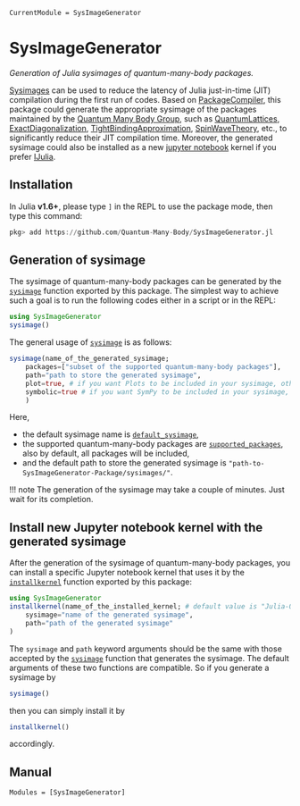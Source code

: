 ```@meta
CurrentModule = SysImageGenerator
```

# SysImageGenerator

*Generation of Julia sysimages of quantum-many-body packages.*

[Sysimages](https://julialang.github.io/PackageCompiler.jl/dev/sysimages.html) can be used to reduce the latency of Julia just-in-time (JIT) compilation during the first run of codes. Based on [PackageCompiler](https://github.com/JuliaLang/PackageCompiler.jl), this package could generate the appropriate sysimage of the packages maintained by the [Quantum Many Body Group](https://github.com/Quantum-Many-Body), such as [QuantumLattices](https://github.com/Quantum-Many-Body/QuantumLattices.jl), [ExactDiagonalization](https://github.com/Quantum-Many-Body/ExactDiagonalization.jl), [TightBindingApproximation](https://github.com/Quantum-Many-Body/TightBindingApproximation.jl), [SpinWaveTheory](https://github.com/Quantum-Many-Body/SpinWaveTheory.jl), etc., to significantly reduce their JIT compilation time. Moreover, the generated sysimage could also be installed as a new [jupyter notebook](https://jupyter.org/) kernel if you prefer [IJulia](https://github.com/JuliaLang/IJulia.jl).

## Installation

In Julia **v1.6+**, please type `]` in the REPL to use the package mode, then type this command:

```julia
pkg> add https://github.com/Quantum-Many-Body/SysImageGenerator.jl
```

## Generation of sysimage

The sysimage of quantum-many-body packages can be generated by the [`sysimage`](@ref) function exported by this package. The simplest way to achieve such a goal is to run the following codes either in a script or in the REPL:
```julia
using SysImageGenerator
sysimage()
```
The general usage of [`sysimage`](@ref) is as follows:
```julia
sysimage(name_of_the_generated_sysimage;
    packages=["subset of the supported quantum-many-body packages"],
    path="path to store the generated sysimage",
    plot=true, # if you want Plots to be included in your sysimage, otherwise false
    symbolic=true # if you want SymPy to be included in your sysimage, otherwise false
    )
```
Here,
* the default sysimage name is [`default_sysimage`](@ref),
* the supported quantum-many-body packages are [`supported_packages`](@ref), also by default, all packages will be included,
* and the default path to store the generated sysimage is `"path-to-SysImageGenerator-Package/sysimages/"`.

!!! note
    The generation of the sysimage may take a couple of minutes. Just wait for its completion.

## Install new Jupyter notebook kernel with the generated sysimage

After the generation of the sysimage of quantum-many-body packages, you can install a specific Jupyter notebook kernel that uses it by the [`installkernel`](@ref) function exported by this package:
```julia
using SysImageGenerator
installkernel(name_of_the_installed_kernel; # default value is "Julia-QuantumManyBody"
    sysimage="name of the generated sysimage",
    path="path of the generated sysimage"
)
```
The `sysimage` and `path` keyword arguments should be the same with those accepted by the [`sysimage`](@ref) function that generates the sysimage. The default arguments of these two functions are compatible. So if you generate a sysimage by
```julia
sysimage()
```
then you can simply install it by
```julia
installkernel()
```
accordingly.

## Manual

```@autodocs
Modules = [SysImageGenerator]
```
